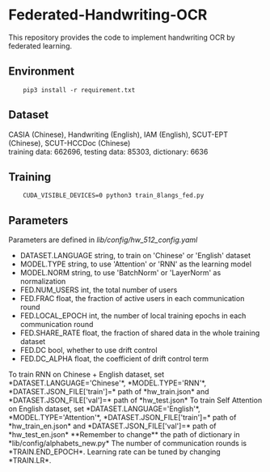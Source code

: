 # Federated-Handwriting-OCR
This repository provides the code to implement handwriting OCR by federated learning.

## Environment
```
    pip3 install -r requirement.txt
```

## Dataset
CASIA (Chinese), Handwriting (English), IAM (English), SCUT-EPT (Chinese), SCUT-HCCDoc (Chinese)  
training data: 662696, testing data: 85303, dictionary: 6636

## Training
```
    CUDA_VISIBLE_DEVICES=0 python3 train_8langs_fed.py 
```

## Parameters
Parameters are defined in *lib/config/hw_512_config.yaml*  
</pre>
* DATASET.LANGUAGE      string, to train on 'Chinese' or 'English' dataset
* MODEL.TYPE            string, to use 'Attention' or 'RNN' as the learning model
* MODEL.NORM            string, to use 'BatchNorm' or 'LayerNorm' as normalization
* FED.NUM_USERS         int, the total number of users
* FED.FRAC              float, the fraction of active users in each communication round
* FED.LOCAL_EPOCH       int, the number of local training epochs in each communication round
* FED.SHARE_RATE        float, the fraction of shared data in the whole training dataset
* FED.DC                bool, whether to use drift control
* FED.DC_ALPHA          float, the coefficient of drift control term
</pre>
To train RNN on Chinese + English dataset, set *DATASET.LANGUAGE='Chinese'*, *MODEL.TYPE='RNN'*, *DATASET.JSON_FILE['train']=* path of *hw_train.json* and *DATASET.JSON_FILE['val']=* path of *hw_test.json*  
To train Self Attention on English dataset, set *DATASET.LANGUAGE='English'*, *MODEL.TYPE='Attention'*, *DATASET.JSON_FILE['train']=* path of *hw_train_en.json* and *DATASET.JSON_FILE['val']=* path of *hw_test_en.json*   
**Remember to change** the path of dictionary in *lib/config/alphabets_new.py*  
The number of communication rounds is *TRAIN.END_EPOCH*. Learning rate can be tuned by changing *TRAIN.LR*.

